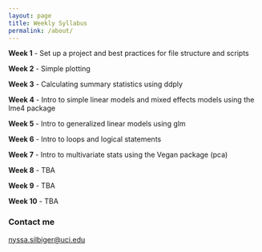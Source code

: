 ```yaml
---
layout: page
title: Weekly Syllabus
permalink: /about/
---
```


**Week 1** - Set up a project and best practices for file structure and scripts

**Week 2** - Simple plotting

**Week 3** - Calculating summary statistics using ddply

**Week 4** - Intro to simple linear models and mixed effects models using the lme4 package

**Week 5** - Intro to generalized linear models using glm

**Week 6** - Intro to loops and logical statements 

**Week 7** - Intro to multivariate stats using the Vegan package (pca)

**Week 8** - TBA

**Week 9** - TBA

**Week 10** - TBA


### Contact me

[nyssa.silbiger@uci.edu](mailto:nyssa.silbiger@uci.edu)
